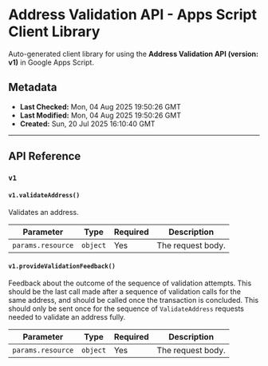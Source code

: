 # Address Validation API - Apps Script Client Library

Auto-generated client library for using the **Address Validation API (version: v1)** in Google Apps Script.

## Metadata

- **Last Checked:** Mon, 04 Aug 2025 19:50:26 GMT
- **Last Modified:** Mon, 04 Aug 2025 19:50:26 GMT
- **Created:** Sun, 20 Jul 2025 16:10:40 GMT



---

## API Reference

### `v1`

#### `v1.validateAddress()`

Validates an address.

| Parameter | Type | Required | Description |
|---|---|---|---|
| `params.resource` | `object` | Yes | The request body. |

#### `v1.provideValidationFeedback()`

Feedback about the outcome of the sequence of validation attempts. This should be the last call made after a sequence of validation calls for the same address, and should be called once the transaction is concluded. This should only be sent once for the sequence of `ValidateAddress` requests needed to validate an address fully.

| Parameter | Type | Required | Description |
|---|---|---|---|
| `params.resource` | `object` | Yes | The request body. |